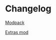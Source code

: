 # Changelog

[Modpack](https://github.com/TotallyNotCursed/modpack/blob/main/CHANGELOG.md)

[Extras mod](https://github.com/TotallyNotCursed/extras/blob/main/CHANGELOG.md)
